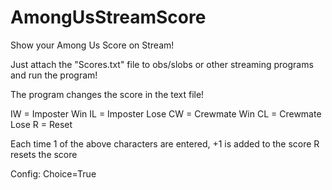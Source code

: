 # AmongUsStreamScore
Show your Among Us Score on Stream!

Just attach the "Scores.txt" file to obs/slobs or other streaming programs and run the program!

The program changes the score in the text file!

IW = Imposter Win
IL = Imposter Lose
CW = Crewmate Win
CL = Crewmate Lose
R = Reset

Each time 1 of the above characters are entered, +1 is added to the score
R resets the score

Config:
Choice=True
